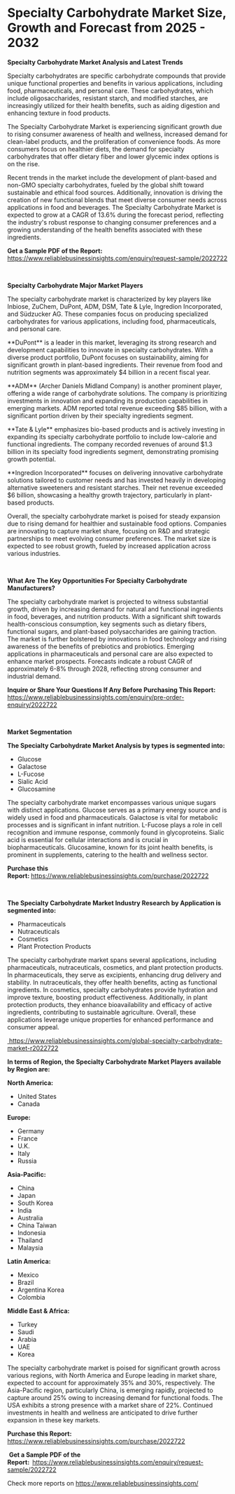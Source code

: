 <p><h1>Specialty Carbohydrate Market Size, Growth and Forecast from 2025 - 2032</h1></p><p><strong>Specialty Carbohydrate Market Analysis and Latest Trends</strong></p>
<p><p>Specialty carbohydrates are specific carbohydrate compounds that provide unique functional properties and benefits in various applications, including food, pharmaceuticals, and personal care. These carbohydrates, which include oligosaccharides, resistant starch, and modified starches, are increasingly utilized for their health benefits, such as aiding digestion and enhancing texture in food products.</p><p>The Specialty Carbohydrate Market is experiencing significant growth due to rising consumer awareness of health and wellness, increased demand for clean-label products, and the proliferation of convenience foods. As more consumers focus on healthier diets, the demand for specialty carbohydrates that offer dietary fiber and lower glycemic index options is on the rise.</p><p>Recent trends in the market include the development of plant-based and non-GMO specialty carbohydrates, fueled by the global shift toward sustainable and ethical food sources. Additionally, innovation is driving the creation of new functional blends that meet diverse consumer needs across applications in food and beverages. The Specialty Carbohydrate Market is expected to grow at a CAGR of 13.6% during the forecast period, reflecting the industry's robust response to changing consumer preferences and a growing understanding of the health benefits associated with these ingredients.</p></p>
<p><strong>Get a Sample PDF of the Report:&nbsp;</strong> <a href="https://www.reliablebusinessinsights.com/enquiry/request-sample/2022722?utm_campaign=3321&utm_medium=2&utm_source=Github&utm_content=ia&utm_term=29032025&utm_id=specialty-carbohydrate">https://www.reliablebusinessinsights.com/enquiry/request-sample/2022722</a></p>
<p>&nbsp;</p>
<p><strong>Specialty Carbohydrate Major Market Players</strong></p>
<p><p>The specialty carbohydrate market is characterized by key players like Inbiose, ZuChem, DuPont, ADM, DSM, Tate & Lyle, Ingredion Incorporated, and Südzucker AG. These companies focus on producing specialized carbohydrates for various applications, including food, pharmaceuticals, and personal care.</p><p>**DuPont** is a leader in this market, leveraging its strong research and development capabilities to innovate in specialty carbohydrates. With a diverse product portfolio, DuPont focuses on sustainability, aiming for significant growth in plant-based ingredients. Their revenue from food and nutrition segments was approximately $4 billion in a recent fiscal year.</p><p>**ADM** (Archer Daniels Midland Company) is another prominent player, offering a wide range of carbohydrate solutions. The company is prioritizing investments in innovation and expanding its production capabilities in emerging markets. ADM reported total revenue exceeding $85 billion, with a significant portion driven by their specialty ingredients segment.</p><p>**Tate & Lyle** emphasizes bio-based products and is actively investing in expanding its specialty carbohydrate portfolio to include low-calorie and functional ingredients. The company recorded revenues of around $1.3 billion in its specialty food ingredients segment, demonstrating promising growth potential.</p><p>**Ingredion Incorporated** focuses on delivering innovative carbohydrate solutions tailored to customer needs and has invested heavily in developing alternative sweeteners and resistant starches. Their net revenue exceeded $6 billion, showcasing a healthy growth trajectory, particularly in plant-based products.</p><p>Overall, the specialty carbohydrate market is poised for steady expansion due to rising demand for healthier and sustainable food options. Companies are innovating to capture market share, focusing on R&D and strategic partnerships to meet evolving consumer preferences. The market size is expected to see robust growth, fueled by increased application across various industries.</p></p>
<p>&nbsp;</p>
<p><strong>What Are The Key Opportunities For Specialty Carbohydrate Manufacturers?</strong></p>
<p><p>The specialty carbohydrate market is projected to witness substantial growth, driven by increasing demand for natural and functional ingredients in food, beverages, and nutrition products. With a significant shift towards health-conscious consumption, key segments such as dietary fibers, functional sugars, and plant-based polysaccharides are gaining traction. The market is further bolstered by innovations in food technology and rising awareness of the benefits of prebiotics and probiotics. Emerging applications in pharmaceuticals and personal care are also expected to enhance market prospects. Forecasts indicate a robust CAGR of approximately 6-8% through 2028, reflecting strong consumer and industrial demand.</p></p>
<p><strong>Inquire or Share Your Questions If Any Before Purchasing This Report:</strong> <a href="https://www.reliablebusinessinsights.com/enquiry/pre-order-enquiry/2022722?utm_campaign=3321&utm_medium=2&utm_source=Github&utm_content=ia&utm_term=29032025&utm_id=specialty-carbohydrate">https://www.reliablebusinessinsights.com/enquiry/pre-order-enquiry/2022722</a></p>
<p>&nbsp;</p>
<p><strong>Market Segmentation</strong></p>
<p><strong>The Specialty Carbohydrate Market Analysis by types is segmented into:</strong></p>
<p><ul><li>Glucose</li><li>Galactose</li><li>L-Fucose</li><li>Sialic Acid</li><li>Glucosamine</li></ul></p>
<p><p>The specialty carbohydrate market encompasses various unique sugars with distinct applications. Glucose serves as a primary energy source and is widely used in food and pharmaceuticals. Galactose is vital for metabolic processes and is significant in infant nutrition. L-Fucose plays a role in cell recognition and immune response, commonly found in glycoproteins. Sialic acid is essential for cellular interactions and is crucial in biopharmaceuticals. Glucosamine, known for its joint health benefits, is prominent in supplements, catering to the health and wellness sector.</p></p>
<p><strong>Purchase this Report:&nbsp;</strong><a href="https://www.reliablebusinessinsights.com/purchase/2022722?utm_campaign=3321&utm_medium=2&utm_source=Github&utm_content=ia&utm_term=29032025&utm_id=specialty-carbohydrate">https://www.reliablebusinessinsights.com/purchase/2022722</a></p>
<p>&nbsp;</p>
<p><strong>The Specialty Carbohydrate Market Industry Research by Application is segmented into:</strong></p>
<p><ul><li>Pharmaceuticals</li><li>Nutraceuticals</li><li>Cosmetics</li><li>Plant Protection Products</li></ul></p>
<p><p>The specialty carbohydrate market spans several applications, including pharmaceuticals, nutraceuticals, cosmetics, and plant protection products. In pharmaceuticals, they serve as excipients, enhancing drug delivery and stability. In nutraceuticals, they offer health benefits, acting as functional ingredients. In cosmetics, specialty carbohydrates provide hydration and improve texture, boosting product effectiveness. Additionally, in plant protection products, they enhance bioavailability and efficacy of active ingredients, contributing to sustainable agriculture. Overall, these applications leverage unique properties for enhanced performance and consumer appeal.</p></p>
<p><a href="https://www.reliablebusinessinsights.com/global-specialty-carbohydrate-market-r2022722?utm_campaign=3321&utm_medium=2&utm_source=Github&utm_content=ia&utm_term=29032025&utm_id=specialty-carbohydrate">&nbsp;https://www.reliablebusinessinsights.com/global-specialty-carbohydrate-market-r2022722</a></p>
<p><strong>In terms of Region, the Specialty Carbohydrate Market Players available by Region are:</strong></p>
<p>
    <p> <strong> North America: </strong>
        <ul>
            <li>United States</li>
            <li>Canada</li>
        </ul>
        </p> 
    <p> <strong> Europe: </strong>
        <ul>
            <li>Germany</li>
            <li>France</li>
            <li>U.K.</li>
            <li>Italy</li>
            <li>Russia</li>
        </ul>
        </p> 
    <p> <strong> Asia-Pacific: </strong>
        <ul>
            <li>China</li>
            <li>Japan</li>
            <li>South Korea</li>
            <li>India</li>
            <li>Australia</li>
            <li>China Taiwan</li>
            <li>Indonesia</li>
            <li>Thailand</li>
            <li>Malaysia</li>
        </ul>
        </p> 
    <p> <strong> Latin America: </strong>
        <ul>
            <li>Mexico</li>
            <li>Brazil</li>
            <li>Argentina Korea</li>
            <li>Colombia</li>
        </ul>
        </p> 
    <p> <strong> Middle East & Africa: </strong>
        <ul>
            <li>Turkey</li>
            <li>Saudi</li>
            <li>Arabia</li>
            <li>UAE</li>
            <li>Korea</li>
        </ul>
    </p>
    </p>
<p><p>The specialty carbohydrate market is poised for significant growth across various regions, with North America and Europe leading in market share, expected to account for approximately 35% and 30%, respectively. The Asia-Pacific region, particularly China, is emerging rapidly, projected to capture around 25% owing to increasing demand for functional foods. The USA exhibits a strong presence with a market share of 22%. Continued investments in health and wellness are anticipated to drive further expansion in these key markets.</p></p>
<p><strong>Purchase this Report: </strong><a href="https://www.reliablebusinessinsights.com/purchase/2022722?utm_campaign=3321&utm_medium=2&utm_source=Github&utm_content=ia&utm_term=29032025&utm_id=specialty-carbohydrate">https://www.reliablebusinessinsights.com/purchase/2022722</a></p>
<p>&nbsp;<strong>Get a Sample PDF of the Report:&nbsp;&nbsp;</strong><a href="https://www.reliablebusinessinsights.com/enquiry/request-sample/2022722?utm_campaign=3321&utm_medium=2&utm_source=Github&utm_content=ia&utm_term=29032025&utm_id=specialty-carbohydrate">https://www.reliablebusinessinsights.com/enquiry/request-sample/2022722</a></p>
<p><strong></strong></p>
<p>Check more reports on <a href="https://www.reliablebusinessinsights.com/?utm_campaign=3321&utm_medium=2&utm_source=Github&utm_content=ia&utm_term=29032025&utm_id=specialty-carbohydrate">https://www.reliablebusinessinsights.com/</a></p>